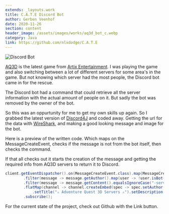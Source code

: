 ```yaml
---
extends: _layouts.work
title: C.A.T.E Discord Bot
author: Gerben Veenhof
date: 2020-11-26
section: content
header_image: /assets/images/works/aq3d_bot_c.webp
category: Java
link: https://github.com/nlxdodge/C.A.T.E
---
```


![Discord Bot](/assets/images/works/aq3d_bot_c.webp)

[AQ3D](https://aq3d.com/) is the latest game from [Artix Entertainment](https://www.artix.com/).
I was playing the game and also switching between a lot of different servers for some area's in the game. But not knowing which server had the most people, the Discord bot came in for the rescue.

The Discord bot had a command that could retrieve all the server information with the actual amount of people on it. But sadly the bot was removed by the owner of the bot.

So this was an oppurtunity for me to get my own skills up again. So I grabbed the latest version of [Discord4J](https://discord4j.com/) and coded away. Getting the url for the data with [WireShark](https://www.wireshark.org/), and making a good looking message and image for the bot.

Here is a preview of the written code. Which maps on the MessageCreateEvent, checks if the message is not from the bot itself, then checks the command.

If that all checks out it starts the creation of the message and getting the required info from AQ3D servers to return it to Discord.

```java
client.getEventDispatcher().on(MessageCreateEvent.class).map(MessageCreateEvent::getMessage)
        .filter(message -> message.getAuthor().map(user -> !user.isBot()).orElse(false))
        .filter(message -> message.getContent().equalsIgnoreCase("-servers")).flatMap(Message::getChannel)
        .flatMap(channel -> channel.createEmbed(spec -> spec.setAuthor("🤖 C.A.T.E", null, LOGO)
            .setTitle("⚔ Adventure Quest 3D Servers ⚔").setDescription(api.getServerInfo())))
        .subscribe();
```

For the current state of the project, check out Github with the Link button.